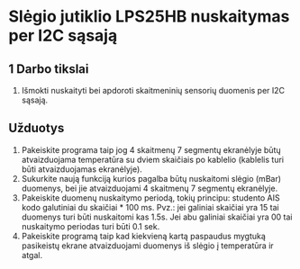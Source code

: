 # Slėgio jutiklio LPS25HB nuskaitymas per I2C sąsają

## 1	Darbo tikslai

1.	Išmokti nuskaityti bei apdoroti skaitmeninių sensorių duomenis per I2C sąsają.


## Užduotys
1.	Pakeiskite programa taip jog 4 skaitmenų 7 segmentų ekranėlyje būtų atvaizduojama temperatūra su dviem skaičiais po kablelio (kablelis turi būti atvaizduojamas ekranėlyje).
2.	Sukurkite naują funkciją kurios pagalba būtų nuskaitomi slėgio (mBar) duomenys, bei jie atvaizduojami 4 skaitmenų 7 segmentų ekranėlyje.
3.	Pakeiskite duomenų nuskaitymo periodą, tokių principu: studento AIS kodo galutiniai du skaičiai * 100 ms. Pvz.: jei galiniai skaičiai yra 15 tai duomenys turi būti nuskaitomi kas 1.5s. Jei abu galiniai skaičiai yra 00 tai nuskaitymo periodas turi būti 0.1 sek. 
4.	Pakeiskite programą taip kad kiekvieną kartą paspaudus mygtuką pasikeistų ekrane atvaizduojami duomenys iš slėgio į temperatūra ir atgal. 
